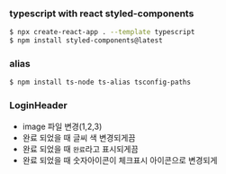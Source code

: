 ### typescript with react styled-components
```sh
$ npx create-react-app . --template typescript 
$ npm install styled-components@latest
```

### alias
```sh 
$ npm install ts-node ts-alias tsconfig-paths
```


### LoginHeader
- image 파일 변경(1,2,3)
- 완료 되었을 때 글씨 색 변경되게끔
- 완료 되었을 때 `완료`라고 표시되게끔
- 완료 되었을 때 숫자아이콘이 체크표시 아이콘으로 변경되게 